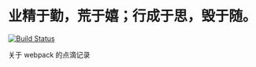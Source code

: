 # 业精于勤，荒于嬉；行成于思，毁于随。

[![Build Status](https://travis-ci.com/Cmingqiu/blog.svg?branch=master)](https://travis-ci.com/Cmingqiu/webpack)

关于 webpack 的点滴记录
